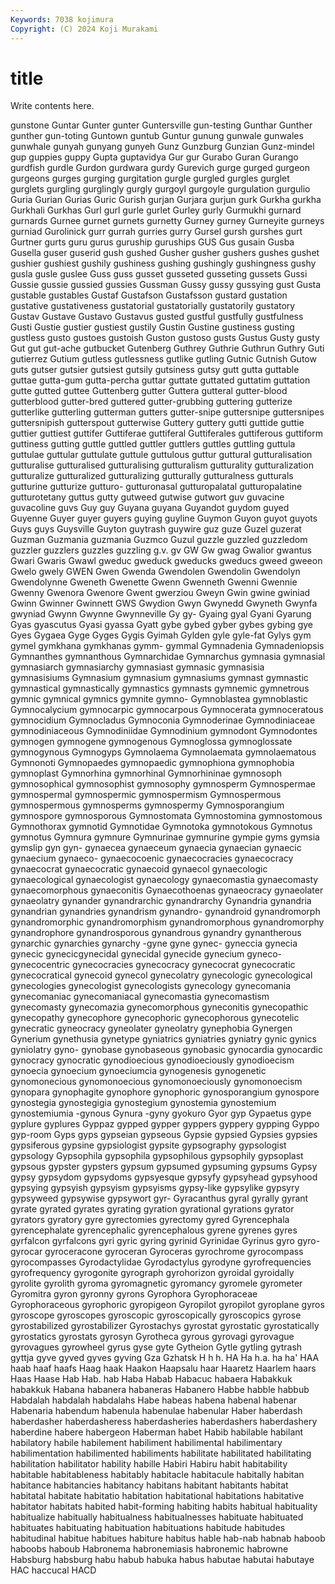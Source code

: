 ```yaml
---
Keywords: 7038 kojimura
Copyright: (C) 2024 Koji Murakami
---
```


# title

Write contents here.



gunstone Guntar Gunter gunter Guntersville
gun-testing Gunthar Gunther gunther gun-toting Guntown guntub Guntur gunung gunwale
gunwales gunwhale gunyah gunyang gunyeh Gunz Gunzburg Gunzian Gunz-mindel gup
guppies guppy Gupta guptavidya Gur gur Gurabo Guran Gurango gurdfish
gurdle Gurdon gurdwara gurdy Gurevich gurge gurged gurgeon gurgeons gurges
gurging gurgitation gurgle gurgled gurgles gurglet gurglets gurgling gurglingly gurgly
gurgoyl gurgoyle gurgulation gurgulio Guria Gurian Gurias Guric Gurish gurjan
Gurjara gurjun gurk Gurkha gurkha Gurkhali Gurkhas Gurl gurl gurle
gurlet Gurley gurly Gurmukhi gurnard gurnards Gurnee gurnet gurnets gurnetty
Gurney gurney Gurneyite gurneys gurniad Gurolinick gurr gurrah gurries gurry
Gursel gursh gurshes gurt Gurtner gurts guru gurus guruship guruships
GUS Gus gusain Gusba Gusella guser guserid gush gushed Gusher
gusher gushers gushes gushet gushier gushiest gushily gushiness gushing gushingly
gushingness gushy gusla gusle guslee Guss guss gusset gusseted gusseting
gussets Gussi Gussie gussie gussied gussies Gussman Gussy gussy gussying
gust Gusta gustable gustables Gustaf Gustafson Gustafsson gustard gustation gustative
gustativeness gustatorial gustatorially gustatorily gustatory Gustav Gustave Gustavo Gustavus gusted
gustful gustfully gustfulness Gusti Gustie gustier gustiest gustily Gustin Gustine
gustiness gusting gustless gusto gustoes gustoish Guston gustoso gusts Gustus
Gusty gusty Gut gut gut-ache gutbucket Gutenberg Guthrey Guthrie Guthrun
Guthry Guti gutierrez Gutium gutless gutlessness gutlike gutling Gutnic Gutnish
Gutow guts gutser gutsier gutsiest gutsily gutsiness gutsy gutt gutta
guttable guttae gutta-gum gutta-percha guttar guttate guttated guttatim guttation gutte
gutted guttee Guttenberg gutter Guttera gutteral gutter-blood gutterblood gutter-bred guttered
gutter-grubbing guttering gutterize gutterlike gutterling gutterman gutters gutter-snipe guttersnipe guttersnipes
guttersnipish gutterspout gutterwise Guttery guttery gutti guttide guttie guttier guttiest
guttifer Guttiferae guttiferal Guttiferales guttiferous guttiform guttiness gutting guttle guttled
guttler guttlers guttles guttling guttula guttulae guttular guttulate guttule guttulous
guttur guttural gutturalisation gutturalise gutturalised gutturalising gutturalism gutturality gutturalization gutturalize
gutturalized gutturalizing gutturally gutturalness gutturals gutturine gutturize gutturo- gutturonasal gutturopalatal
gutturopalatine gutturotetany guttus gutty gutweed gutwise gutwort guv guvacine guvacoline
guvs Guy guy Guyana guyana Guyandot guydom guyed Guyenne Guyer
guyer guyers guying guyline Guymon Guyon guyot guyots Guys guys
Guysville Guyton guytrash guywire guz guze Guzel guzerat Guzman Guzmania
guzmania Guzmco Guzul guzzle guzzled guzzledom guzzler guzzlers guzzles guzzling
g.v. gv GW Gw gwag Gwalior gwantus Gwari Gwaris Gwawl
gweduc gweduck gweducks gweducs gweed gweeon Gwelo gwely GWEN Gwen
Gwenda Gwendolen Gwendolin Gwendolyn Gwendolynne Gweneth Gwenette Gwenn Gwenneth Gwenni
Gwennie Gwenny Gwenora Gwenore Gwent gwerziou Gweyn Gwin gwine gwiniad
Gwinn Gwinner Gwinnett GWS Gwydion Gwyn Gwynedd Gwyneth Gwynfa gwyniad
Gwynn Gwynne Gwynneville Gy gy- Gyaing gyal Gyani Gyarung Gyas
gyascutus Gyasi gyassa Gyatt gybe gybed gyber gybes gybing gye
Gyes Gygaea Gyge Gyges Gygis Gyimah Gylden gyle gyle-fat Gylys
gym gymel gymkhana gymkhanas gymm- gymmal Gymnadenia Gymnadeniopsis Gymnanthes gymnanthous
Gymnarchidae Gymnarchus gymnasia gymnasial gymnasiarch gymnasiarchy gymnasiast gymnasic gymnasisia gymnasisiums
Gymnasium gymnasium gymnasiums gymnast gymnastic gymnastical gymnastically gymnastics gymnasts gymnemic
gymnetrous gymnic gymnical gymnics gymnite gymno- Gymnoblastea gymnoblastic Gymnocalycium gymnocarpic
gymnocarpous Gymnocerata gymnoceratous gymnocidium Gymnocladus Gymnoconia Gymnoderinae Gymnodiniaceae gymnodiniaceous Gymnodiniidae
Gymnodinium gymnodont Gymnodontes gymnogen gymnogene gymnogenous Gymnoglossa gymnoglossate gymnogynous Gymnogyps
Gymnolaema Gymnolaemata gymnolaematous Gymnonoti Gymnopaedes gymnopaedic gymnophiona gymnophobia gymnoplast Gymnorhina
gymnorhinal Gymnorhininae gymnosoph gymnosophical gymnosophist gymnosophy gymnosperm Gymnospermae gymnospermal gymnospermic
gymnospermism Gymnospermous gymnospermous gymnosperms gymnospermy Gymnosporangium gymnospore gymnosporous Gymnostomata Gymnostomina
gymnostomous Gymnothorax gymnotid Gymnotidae Gymnotoka gymnotokous Gymnotus gymnotus Gymnura gymnure
Gymnurinae gymnurine gympie gyms gymsia gymslip gyn gyn- gynaecea gynaeceum
gynaecia gynaecian gynaecic gynaecium gynaeco- gynaecocoenic gynaecocracies gynaecocracy gynaecocrat gynaecocratic
gynaecoid gynaecol gynaecologic gynaecological gynaecologist gynaecology gynaecomastia gynaecomasty gynaecomorphous gynaeconitis
Gynaecothoenas gynaeocracy gynaeolater gynaeolatry gynander gynandrarchic gynandrarchy Gynandria gynandria gynandrian
gynandries gynandrism gynandro- gynandroid gynandromorph gynandromorphic gynandromorphism gynandromorphous gynandromorphy gynandrophore
gynandrosporous gynandrous gynandry gynantherous gynarchic gynarchies gynarchy -gyne gyne gynec-
gyneccia gynecia gynecic gynecicgynecidal gynecidal gynecide gynecium gyneco- gynecocentric gynecocracies
gynecocracy gynecocrat gynecocratic gynecocratical gynecoid gynecol gynecolatry gynecologic gynecological gynecologies
gynecologist gynecologists gynecology gynecomania gynecomaniac gynecomaniacal gynecomastia gynecomastism gynecomasty gynecomazia
gynecomorphous gyneconitis gynecopathic gynecopathy gynecophore gynecophoric gynecophorous gynecotelic gynecratic gyneocracy
gyneolater gyneolatry gynephobia Gynergen Gynerium gynethusia gynetype gyniatrics gyniatries gyniatry
gynic gynics gyniolatry gyno- gynobase gynobaseous gynobasic gynocardia gynocardic gynocracy
gynocratic gynodioecious gynodioeciously gynodioecism gynoecia gynoecium gynoeciumcia gynogenesis gynogenetic gynomonecious
gynomonoecious gynomonoeciously gynomonoecism gynopara gynophagite gynophore gynophoric gynosporangium gynospore gynostegia
gynostegigia gynostegium gynostemia gynostemium gynostemiumia -gynous Gynura -gyny gyokuro Gyor
gyp Gypaetus gype gyplure gyplures Gyppaz gypped gypper gyppers gyppery
gypping Gyppo gyp-room Gyps gyps gypseian gypseous Gypsie gypsied Gypsies
gypsies gypsiferous gypsine gypsiologist gypsite gypsography gypsologist gypsology Gypsophila gypsophila
gypsophilous gypsophily gypsoplast gypsous gypster gypsters gypsum gypsumed gypsuming gypsums
Gypsy gypsy gypsydom gypsydoms gypsyesque gypsyfy gypsyhead gypsyhood gypsying gypsyish
gypsyism gypsyisms gypsy-like gypsylike gypsyry gypsyweed gypsywise gypsywort gyr- Gyracanthus
gyral gyrally gyrant gyrate gyrated gyrates gyrating gyration gyrational gyrations
gyrator gyrators gyratory gyre gyrectomies gyrectomy gyred Gyrencephala gyrencephalate gyrencephalic
gyrencephalous gyrene gyrenes gyres gyrfalcon gyrfalcons gyri gyric gyring gyrinid
Gyrinidae Gyrinus gyro gyro- gyrocar gyroceracone gyroceran Gyroceras gyrochrome gyrocompass
gyrocompasses Gyrodactylidae Gyrodactylus gyrodyne gyrofrequencies gyrofrequency gyrogonite gyrograph gyrohorizon gyroidal
gyroidally gyrolite gyrolith gyroma gyromagnetic gyromancy gyromele gyrometer Gyromitra gyron
gyronny gyrons Gyrophora Gyrophoraceae Gyrophoraceous gyrophoric gyropigeon Gyropilot gyropilot gyroplane
gyros gyroscope gyroscopes gyroscopic gyroscopically gyroscopics gyrose gyrostabilized gyrostabilizer Gyrostachys
gyrostat gyrostatic gyrostatically gyrostatics gyrostats gyrosyn Gyrotheca gyrous gyrovagi gyrovague
gyrovagues gyrowheel gyrus gyse gyte Gytheion Gytle gytling gytrash gyttja
gyve gyved gyves gyving Gza Gzhatsk H h h. HA
Ha h.a. ha ha' HAA haab haaf haafs Haag haak
Haakon Haapsalu haar Haaretz Haarlem haars Haas Haase Hab Hab.
hab Haba Habab Habacuc habaera Habakkuk habakkuk Habana habanera habaneras
Habanero Habbe habble habbub Habdalah habdalah habdalahs Habe habeas habena
habenal habenar Habenaria habendum habenula habenulae habenular Haber haberdash haberdasher
haberdasheress haberdasheries haberdashers haberdashery haberdine habere habergeon Haberman habet Habib
habilable habilant habilatory habile habilement habiliment habilimental habilimentary habilimentation habilimented
habiliments habilitate habilitated habilitating habilitation habilitator hability habille Habiri Habiru
habit habitability habitable habitableness habitably habitacle habitacule habitally habitan habitance
habitancies habitancy habitans habitant habitants habitat habitatal habitate habitatio habitation
habitational habitations habitative habitator habitats habited habit-forming habiting habits habitual
habituality habitualize habitually habitualness habitualnesses habituate habituated habituates habituating habituation
habituations habitude habitudes habitudinal habitue habitues habiture habitus hable hab-nab
habnab haboob haboobs haboub Habronema habronemiasis habronemic habrowne Habsburg habsburg
habu habub habuka habus habutae habutai habutaye HAC haccucal HACD
